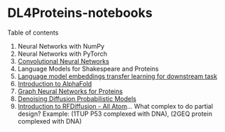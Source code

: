 # DL4Proteins-notebooks

Table of contents

1. Neural Networks with NumPy
2. Neural Networks with PyTorch
3. [Convolutional Neural Networks](https://colab.research.google.com/drive/1EqY_dIc2PGViDKwCwZFqP1v7gh-55TEu?usp=sharing)
4. Language Models for Shakespeare and Proteins
5. [Language model embeddings transfer learning for downstream task](https://colab.research.google.com/drive/1u8OhKlsm_pcuB2vYWSR8JXQELY0YfDgq?usp=sharing)
6. [Introduction to AlphaFold](https://colab.research.google.com/drive/1eDrb1ZvvpzhTLyjGi8KGUc-oDpMz042g?usp=sharing)
7. [Graph Neural Networks for Proteins](https://colab.research.google.com/drive/1VdnneRmaBTCfvZgnqZrfVR38xGKYTK2O?usp=sharing)
8. [Denoising Diffusion Probabilistic Models](https://colab.research.google.com/drive/1off5TdGgq00vxtBHOtPpPBBYwM_40UmH#scrollTo=q-41CCQNOt62)
9. [Introduction to RFDiffusion - All Atom](https://colab.research.google.com/drive/1MXU2MNwKkjFlMjHM9R3NuqfdzwXyzl0q?usp=sharing)... What complex to do partial design? Example: (1TUP P53 complexed with DNA), (2GEQ protein complexed with DNA)
